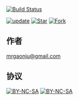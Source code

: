 [![Build Status](https://travis-ci.org/wefashe/wenfsblog.svg?branch=master)](https://travis-ci.org/wefashe/wenfsblog)

[![update][update-image]][branch-commit-url]
[![Star][star-image]][project-url]
[![Fork][fork-image]][project-url]

## 作者

mrgaonju@gmail.com

## 协议

[![BY-NC-SA][license-MIT-image]][license-MIT-url]
[![BY-NC-SA][license-BY-NC-SA-image]][license-BY-NC-SA-url]


[update-image]: https://img.shields.io/github/last-commit/wefashe/wenfsblog.svg?style=flat-square&label=update
[star-image]: https://img.shields.io/github/stars/wefashe/wenfsblog.svg?style=social&label=Star
[fork-image]: https://img.shields.io/github/forks/wefashe/wenfsblog.svg?style=social&label=Fork
[license-MIT-image]:https://img.shields.io/github/license/wefashe/wenfsblog.svg
[license-BY-NC-SA-image]:https://img.shields.io/badge/license-CC%20BY--NC--SA-green.svg?style=flat-square 


[project-url]:https://github.com/wefashe/wenfsblog
[branch-commit-url]: https://github.com/wefashe/wenfsblog/commits/master
[license-BY-NC-SA-url]: https://creativecommons.org/licenses/by-nc-sa/4.0/deed.zh
[license-MIT-url]:https://github.com/wefashe/wenfsblog/blob/master/LICENSE
